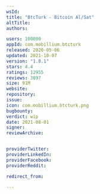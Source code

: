 ```yaml
---
wsId: 
title: "BtcTurk - Bitcoin Al/Sat"
altTitle: 
authors:

users: 100000
appId: com.mobillium.btcturk
released: 2020-05-06
updated: 2021-10-07
version: "1.8.1"
stars: 4.4
ratings: 12955
reviews: 3897
size: 91M
website: 
repository: 
issue: 
icon: com.mobillium.btcturk.png
bugbounty: 
verdict: wip
date: 2021-08-01
signer: 
reviewArchive:


providerTwitter: 
providerLinkedIn: 
providerFacebook: 
providerReddit: 

redirect_from:

---
```



